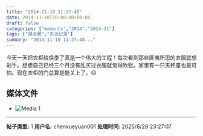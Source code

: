 ```yaml
---
title: "2014-11-10 11:27:48"
date: 2014-11-10T10:00:00+08:00
draft: false
categories: ["moments","2014","2014-11"]
tags: ["朋友圈","生活记录"]
summary: "2014-11-10 11:27:48..."
---
```


今天一天把衣柜给换季了真是一个伟大的工程！每次看到那些匪夷所思的衣服就想剁手。想想自己已经三个月没有乱买过衣服就觉得欣慰。家里有一只天秤座也是可怕。现在衣柜的门总算是能关上了。😌

## 媒体文件

- ![Media 1](/Moments/photos/2014-11-10/201411101127480.jpg)

---

**帖子类型:** 1
**用户名:** chenxueyuan001
**处理时间:** 2025/8/28 23:27:07
